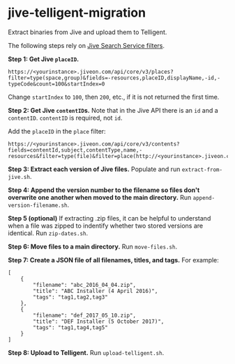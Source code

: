 # jive-telligent-migration
Extract binaries from Jive and upload them to Telligent.

The following steps rely on [Jive Search Service filters](https://developers.jivesoftware.com/api/v3/cloud/rest/SearchService.html#searchContents).

**Step 1: Get Jive `placeID`.**
```
https://<yourinstance>.jiveon.com/api/core/v3/places?filter=type(space,group)&fields=-resources,placeID,displayName,-id,-typeCode&count=100&startIndex=0
```

Change `startIndex` to `100`, then `200`, etc., if it is not returned the first time.


**Step 2: Get Jive `contentID`s.**
Note that in the Jive API there is an `id` and a `contentID`. `contentID` is required, not `id`.

Add the `placeID` in the `place` filter:

```
https://<yourinstance>.jiveon.com/api/core/v3/contents?fields=contentId,subject,contentType,name,-resources&filter=type(file)&filter=place(http://<yourinstance>.jiveon.com/api/core/v3/places/1069)&count=100&startIndex=0
```

**Step 3: Extract each version of Jive files.**
Populate and run `extract-from-jive.sh`.

**Step 4: Append the version number to the filename so files don't overwrite one another when moved to the main directory.**
Run `append-version-filename.sh`.

**Step 5 (optional)**
If extracting .zip files, it can be helpful to understand when a file was zipped to indentify whether two stored versions are identical. Run `zip-dates.sh`.

**Step 6: Move files to a main directory.**
Run `move-files.sh`.

**Step 7: Create a JSON file of all filenames, titles, and tags.**
For example:
```
[
	{
		"filename": "abc_2016_04_04.zip",
		"title": "ABC Installer (4 April 2016)",
		"tags": "tag1,tag2,tag3"
	},
	{
		"filename": "def_2017_05_10.zip",
		"title": "DEF Installer (5 October 2017)",
		"tags": "tag1,tag4,tag5"
	}
]
```

**Step 8: Upload to Telligent.**
Run `upload-telligent.sh`.





